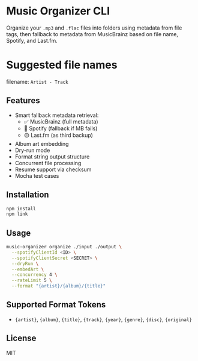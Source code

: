 # Music Organizer CLI

Organize your `.mp3` and `.flac` files into folders using metadata from file tags, then fallback to metadata from MusicBrainz based on file name, Spotify, and Last.fm.

# Suggested file names
filename: `Artist - Track`

## Features

- Smart fallback metadata retrieval:
  - ✅ MusicBrainz (full metadata)
  - 🔄 Spotify (fallback if MB fails)
  - 🟡 Last.fm (as third backup)
- Album art embedding
- Dry-run mode
- Format string output structure
- Concurrent file processing
- Resume support via checksum
- Mocha test cases

## Installation

```bash
npm install
npm link
```

## Usage

```bash
music-organizer organize ./input ./output \
  --spotifyClientId <ID> \
  --spotifyClientSecret <SECRET> \
  --dryRun \
  --embedArt \
  --concurrency 4 \
  --rateLimit 5 \
  --format "{artist}/{album}/{title}"
```

## Supported Format Tokens

- `{artist}`, `{album}`, `{title}`, `{track}`, `{year}`, `{genre}`, `{disc}`, `{original}`

## License

MIT
